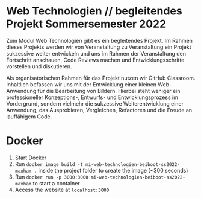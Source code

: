 # Web Technologien // begleitendes Projekt Sommersemester 2022

Zum Modul Web Technologien gibt es ein begleitendes Projekt. Im Rahmen dieses Projekts werden wir von Veranstaltung zu Veranstaltung ein Projekt sukzessive weiter entwickeln und uns im Rahmen der Veranstaltung den Fortschritt anschauen, Code Reviews machen und Entwicklungsschritte vorstellen und diskutieren.

Als organisatorischen Rahmen für das Projekt nutzen wir GitHub Classroom. Inhaltlich befassen wir uns mit der Entwicklung einer kleinen Web-Anwendung für die Bearbeitung von Bildern. Hierbei steht weniger ein professioneller Konzeptions-, Entwurfs- und Entwicklungsprozess im Vordergrund, sondern vielmehr die sukzessive Weiterentwicklung einer Anwendung, das Ausprobieren, Vergleichen, Refactoren und die Freude an lauffähigem Code.

# Docker

1. Start Docker
2. Run `docker image build -t mi-web-technologien-beiboot-ss2022-maxham .` inside the project folder to create the image (~300 seconds)
3. Run `docker run -p 3000:3000 mi-web-technologien-beiboot-ss2022-maxham` to start a container
4. Access the website at `localhost:3000`

